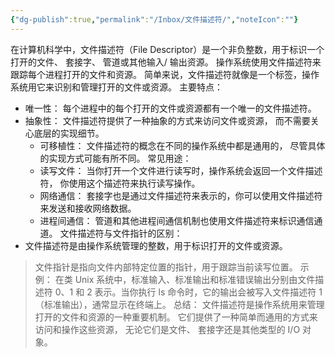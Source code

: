 ```yaml
---
{"dg-publish":true,"permalink":"/Inbox/文件描述符/","noteIcon":""}
---
```


在计算机科学中，文件描述符（File Descriptor）是一个非负整数，用于标识一个打开的文件、 套接字、 管道或其他输入/ 输出资源。 操作系统使用文件描述符来跟踪每个进程打开的文件和资源。  简单来说，文件描述符就像是一个标签，操作系统用它来识别和管理打开的文件或资源。  主要特点：
- 唯一性： 每个进程中的每个打开的文件或资源都有一个唯一的文件描述符。 
- 抽象性： 文件描述符提供了一种抽象的方式来访问文件或资源， 而不需要关心底层的实现细节。 
  - 可移植性： 文件描述符的概念在不同的操作系统中都是通用的， 尽管具体的实现方式可能有所不同。  常见用途：
  - 读写文件： 当你打开一个文件进行读写时，操作系统会返回一个文件描述符， 你使用这个描述符来执行读写操作。 
  - 网络通信： 套接字也是通过文件描述符来表示的，你可以使用文件描述符来发送和接收网络数据。 
  - 进程间通信： 管道和其他进程间通信机制也使用文件描述符来标识通信通道。  文件描述符与文件指针的区别：
- 文件描述符是由操作系统管理的整数，用于标识打开的文件或资源。 
> 文件指针是指向文件内部特定位置的指针，用于跟踪当前读写位置。  示例： 在类 Unix 系统中，标准输入、标准输出和标准错误输出分别由文件描述符 0、1 和 2 表示。当你执行 ls 命令时，它的输出会被写入文件描述符 1（标准输出），通常显示在终端上。 总结： 文件描述符是操作系统用来管理打开的文件和资源的一种重要机制。 它们提供了一种简单而通用的方式来访问和操作这些资源， 无论它们是文件、 套接字还是其他类型的 I/O 对象。
